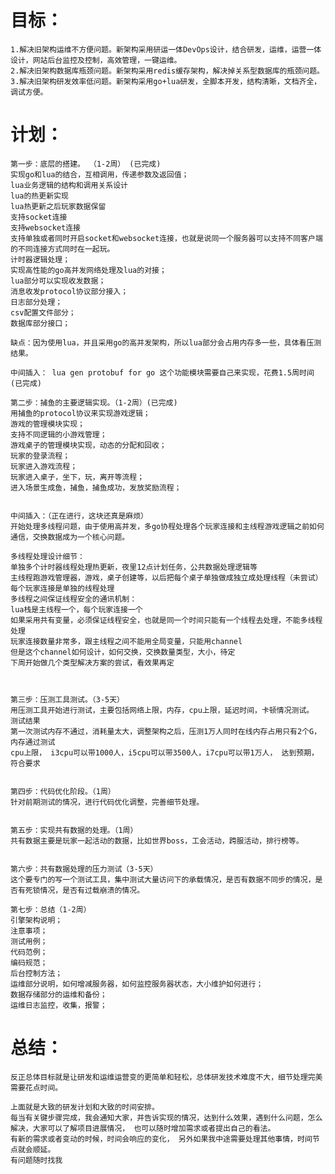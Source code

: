 
# 目标：

	1.解决旧架构运维不方便问题。新架构采用研运一体DevOps设计，结合研发，运维，运营一体设计，网站后台监控及控制，高效管理，一键运维。
	2.解决旧架构数据库瓶颈问题。新架构采用redis缓存架构，解决掉关系型数据库的瓶颈问题。
	3.解决旧架构研发效率低问题。新架构采用go+lua研发，全脚本开发，结构清晰，文档齐全，调试方便。

# 计划：
	
	第一步：底层的搭建。 （1-2周） (已完成)
	实现go和lua的结合，互相调用，传递参数及返回值；
	lua业务逻辑的结构和调用关系设计
	lua的热更新实现
	lua热更新之后玩家数据保留
	支持socket连接
	支持websocket连接
	支持单独或者同时开启socket和websocket连接，也就是说同一个服务器可以支持不同客户端的不同连接方式同时在一起玩。
	计时器逻辑处理；
	实现高性能的go高并发网络处理及lua的对接；
	lua部分可以实现收发数据；
	消息收发protocol协议部分接入；
	日志部分处理；
	csv配置文件部分；
	数据库部分接口；
	
	缺点：因为使用lua，并且采用go的高并发架构，所以lua部分会占用内存多一些，具体看压测结果。

	中间插入： lua gen protobuf for go 这个功能模块需要自己来实现，花费1.5周时间(已完成)
	
	第二步：捕鱼的主要逻辑实现。（1-2周）(已完成)
	用捕鱼的protocol协议来实现游戏逻辑；
	游戏的管理模块实现；
	支持不同逻辑的小游戏管理；
	游戏桌子的管理模块实现，动态的分配和回收；
	玩家的登录流程；
	玩家进入游戏流程；
	玩家进入桌子，坐下，玩，离开等流程；
	进入场景生成鱼，捕鱼，捕鱼成功，发放奖励流程；


	中间插入：（正在进行，这块还真是麻烦） 
	开始处理多线程问题，由于使用高并发，多go协程处理各个玩家连接和主线程游戏逻辑之前如何通信，交换数据成为一个核心问题。
	
	多线程处理设计细节：
	单独多个计时器线程处理热更新，夜里12点计划任务，公共数据处理逻辑等
	主线程跑游戏管理器，游戏，桌子创建等，以后把每个桌子单独做成独立成处理线程（未尝试）
	每个玩家连接是单独的线程处理
	多线程之间保证线程安全的通讯机制：
	lua栈是主线程一个，每个玩家连接一个
	如果采用共有变量，必须保证线程安全，也就是同一个时间只能有一个线程去处理，不能多线程处理
	玩家连接数量非常多，跟主线程之间不能用全局变量，只能用channel
	但是这个channel如何设计，如何交换，交换数量类型，大小，待定
	下周开始做几个类型解决方案的尝试，看效果再定


	
	第三步：压测工具测试。（3-5天）
	用压测工具开始进行测试，主要包括网络上限，内存，cpu上限，延迟时间，卡顿情况测试。
	测试结果
	第一次测试内存不通过，消耗量太大，调整架构之后，压测1万人同时在线内存占用只有2个G，内存通过测试
	cpu上限， i3cpu可以带1000人，i5cpu可以带3500人，i7cpu可以带1万人， 达到预期，符合要求
	
	
	第四步：代码优化阶段。（1周）
	针对前期测试的情况，进行代码优化调整，完善细节处理。
	
	
	第五步：实现共有数据的处理。（1周）
	共有数据主要是玩家一起活动的数据，比如世界boss，工会活动，跨服活动，排行榜等。
	
	
	第六步：共有数据处理的压力测试（3-5天）
	这个要专门的写一个测试工具，集中测试大量访问下的承载情况，是否有数据不同步的情况，是否有死锁情况，是否有过载崩溃的情况。
	
	第七步：总结（1-2周）
	引擎架构说明；
	注意事项；
	测试用例；
	代码范例；
	编码规范；
	后台控制方法；
	运维部分说明，如何增减服务器，如何监控服务器状态，大小维护如何进行；
	数据存储部分的运维和备份；
	运维日志监控，收集，报警；


# 总结：

	反正总体目标就是让研发和运维运营变的更简单和轻松，总体研发技术难度不大，细节处理完美需要花点时间。

	上面就是大致的研发计划和大致的时间安排。 
	每当有关键步骤完成，我会通知大家，并告诉实现的情况，达到什么效果，遇到什么问题，怎么解决，大家可以了解项目进展情况， 也可以随时增加需求或者提出自己的看法。
	有新的需求或者变动的时候，时间会响应的变化， 另外如果我中途需要处理其他事情，时间节点就会顺延。
	有问题随时找我

